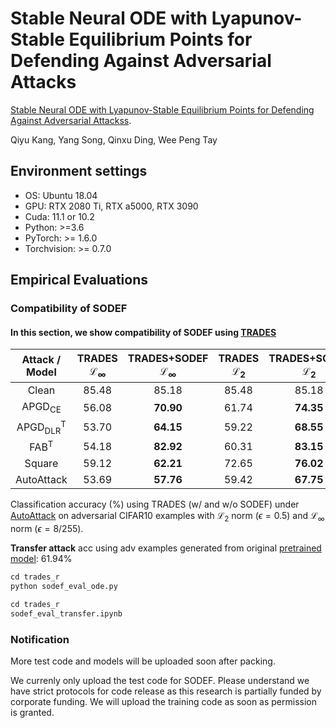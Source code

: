 # Stable Neural ODE with Lyapunov-Stable Equilibrium Points for Defending Against Adversarial Attacks

[Stable Neural ODE with Lyapunov-Stable Equilibrium Points for Defending Against Adversarial Attackss](https://openreview.net/forum?id=9CPc4EIr2t1).

Qiyu Kang, Yang Song, Qinxu Ding, Wee Peng Tay

## Environment settings

- OS: Ubuntu 18.04
- GPU: RTX 2080 Ti, RTX a5000, RTX 3090
- Cuda: 11.1 or 10.2
- Python: >=3.6
- PyTorch: >= 1.6.0
- Torchvision: >= 0.7.0

## Empirical Evaluations

### Compatibility of SODEF

#### In this section, we show compatibility of SODEF using [TRADES](https://github.com/P2333/Bag-of-Tricks-for-AT/)

<span id="tab:r2_3" label="tab:r2_3"></span>

<div id="tab:r2_3">

|         Attack / Model         | TRADES ℒ<sub>∞</sub> | TRADES+SODEF ℒ<sub>∞</sub> | TRADES ℒ<sub>2</sub> | TRADES+SODEF ℒ<sub>2</sub> |
|:------------------------------:|:--------------------:|:--------------------------:|:--------------------:|:--------------------------:|
|             Clean              |        85.48         |           85.18            |        85.48         |           85.18            |
|       APGD<sub>CE</sub>        |        56.08         |           __70.90__            |        61.74         |           __74.35__            |
| APGD<sub>DLR</sub><sup>T</sup> |        53.70         |           __64.15__            |        59.22         |           __68.55__            |
|        FAB<sup>T</sup>         |        54.18         |           __82.92__            |        60.31         |           __83.15__            |
|             Square             |        59.12         |           __62.21__            |        72.65         |           __76.02__            |
|           AutoAttack           |        53.69         |           __57.76__            |        59.42         |           __67.75__            |

Classification accuracy (%) using TRADES (w/ and w/o SODEF) under
[AutoAttack](https://github.com/fra31/auto-attack) on adversarial CIFAR10 examples with ℒ<sub>2</sub> norm
(*ϵ* = 0.5) and ℒ<sub>∞</sub> norm (*ϵ* = 8/255).

</div>

__Transfer attack__ acc using adv examples generated from original [pretrained model](https://github.com/P2333/Bag-of-Tricks-for-AT/): 61.94%

```python
cd trades_r
python sodef_eval_ode.py
```
```python
cd trades_r
sodef_eval_transfer.ipynb
```


### Notification
More test code and models will be uploaded soon after packing.

We currenly only upload the test code for SODEF. Please understand we have strict protocols for code release as this research is partially funded by corporate funding. We will upload the training code as soon as permission is granted.
